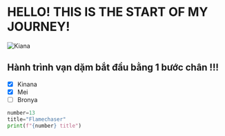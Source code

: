 # HELLO! THIS IS THE START OF MY JOURNEY!
![Kiana](https://i.pinimg.com/736x/4d/1a/a0/4d1aa02f02df3997779a5021945ede79.jpg)
## Hành trình vạn dặm bắt đầu bằng 1 bước chân !!!

- [x] Kinana
- [x] Mei
- [ ] Bronya

```python
number=13
title="Flamechaser"
print(f"{number} title")



